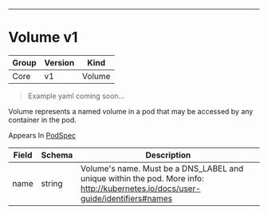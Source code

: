 

-----------
# Volume v1

Group        | Version     | Kind
------------ | ---------- | -----------
Core | v1 | Volume







> Example yaml coming soon...


Volume represents a named volume in a pod that may be accessed by any container in the pod.

<aside class="notice">
Appears In <a href="#podspec-v1">PodSpec</a> </aside>

Field        | Schema     | Description
------------ | ---------- | -----------
name | string | Volume's name. Must be a DNS_LABEL and unique within the pod. More info: http://kubernetes.io/docs/user-guide/identifiers#names






